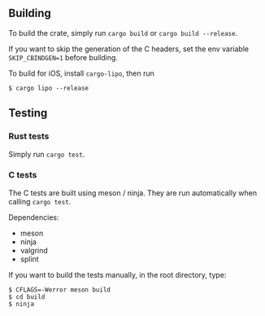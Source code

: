 ## Building

To build the crate, simply run `cargo build` or `cargo build --release`.

If you want to skip the generation of the C headers, set the env variable
`SKIP_CBINDGEN=1` before building.

To build for iOS, install `cargo-lipo`, then run

    $ cargo lipo --release

## Testing

### Rust tests

Simply run `cargo test`.

### C tests

The C tests are built using meson / ninja. They are run automatically when
calling `cargo test`.

Dependencies:

- meson
- ninja
- valgrind
- splint

If you want to build the tests manually, in the root directory, type:

    $ CFLAGS=-Werror meson build
    $ cd build
    $ ninja
